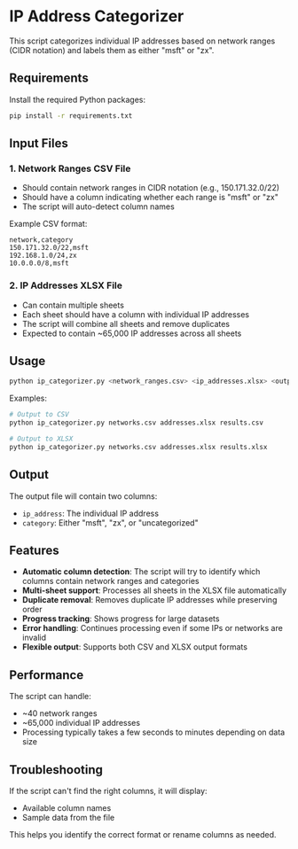 # IP Address Categorizer

This script categorizes individual IP addresses based on network ranges (CIDR notation) and labels them as either "msft" or "zx".

## Requirements

Install the required Python packages:
```bash
pip install -r requirements.txt
```

## Input Files

### 1. Network Ranges CSV File
- Should contain network ranges in CIDR notation (e.g., 150.171.32.0/22)
- Should have a column indicating whether each range is "msft" or "zx"
- The script will auto-detect column names

Example CSV format:
```csv
network,category
150.171.32.0/22,msft
192.168.1.0/24,zx
10.0.0.0/8,msft
```

### 2. IP Addresses XLSX File  
- Can contain multiple sheets
- Each sheet should have a column with individual IP addresses
- The script will combine all sheets and remove duplicates
- Expected to contain ~65,000 IP addresses across all sheets

## Usage

```bash
python ip_categorizer.py <network_ranges.csv> <ip_addresses.xlsx> <output_file>
```

Examples:
```bash
# Output to CSV
python ip_categorizer.py networks.csv addresses.xlsx results.csv

# Output to XLSX
python ip_categorizer.py networks.csv addresses.xlsx results.xlsx
```

## Output

The output file will contain two columns:
- `ip_address`: The individual IP address
- `category`: Either "msft", "zx", or "uncategorized"

## Features

- **Automatic column detection**: The script will try to identify which columns contain network ranges and categories
- **Multi-sheet support**: Processes all sheets in the XLSX file automatically  
- **Duplicate removal**: Removes duplicate IP addresses while preserving order
- **Progress tracking**: Shows progress for large datasets
- **Error handling**: Continues processing even if some IPs or networks are invalid
- **Flexible output**: Supports both CSV and XLSX output formats

## Performance

The script can handle:
- ~40 network ranges
- ~65,000 individual IP addresses
- Processing typically takes a few seconds to minutes depending on data size

## Troubleshooting

If the script can't find the right columns, it will display:
- Available column names
- Sample data from the file

This helps you identify the correct format or rename columns as needed.
